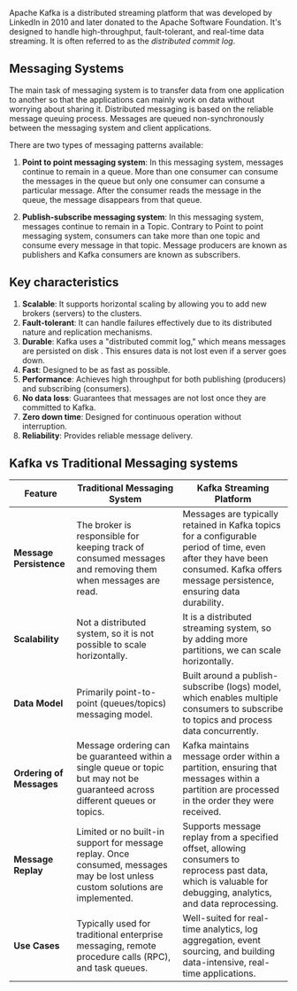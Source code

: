 Apache Kafka is a distributed streaming platform that was developed by LinkedIn in 2010 and later donated to the Apache Software Foundation. It's designed to handle high-throughput, fault-tolerant, and real-time data streaming. It is often referred to as the *distributed commit log*.

## **Messaging Systems**

The main task of messaging system is to transfer data from one application to another so that the applications can mainly work on data without worrying about sharing it.
Distributed messaging is based on the reliable message queuing process. Messages are queued non-synchronously between the messaging system and client applications.

There are two types of messaging patterns available:

1. **Point to point messaging system**: 
    In this messaging system, messages continue to remain in a queue. More than one consumer can consume the messages in the queue but only one consumer can consume a particular message. After the consumer reads the message in the queue, the message disappears from that queue.

2. **Publish-subscribe messaging system**:
    In this messaging system, messages continue to remain in a Topic. Contrary to Point to point messaging system, consumers can take more than one topic and consume every message in that topic. Message producers are known as publishers and Kafka consumers are known as subscribers.


## **Key characteristics**

   1. **Scalable**: It supports horizontal scaling by allowing you to add new brokers (servers) to the clusters.
   2. **Fault-tolerant**: It can handle failures effectively due to its distributed nature and replication mechanisms.
   3. **Durable**: Kafka uses a "distributed commit log," which means messages are persisted on disk . This ensures data is not lost even if a server goes down.
   4. **Fast**: Designed to be as fast as possible.
   5. **Performance**: Achieves high throughput for both publishing (producers) and subscribing (consumers).
   6. **No data loss**: Guarantees that messages are not lost once they are committed to Kafka.
   7. **Zero down time**: Designed for continuous operation without interruption.
   8. **Reliability**: Provides reliable message delivery.

## **Kafka vs Traditional Messaging systems**

| **Feature**              | **Traditional Messaging System**                                                                                                | **Kafka Streaming Platform**                                                                                                                                                       |
| ------------------------ | ------------------------------------------------------------------------------------------------------------------------------- | ---------------------------------------------------------------------------------------------------------------------------------------------------------------------------------- |
| **Message Persistence**  | The broker is responsible for keeping track of consumed messages and removing them when messages are read.                      | Messages are typically retained in Kafka topics for a configurable period of time, even after they have been consumed. Kafka offers message persistence, ensuring data durability. |
| **Scalability**          | Not a distributed system, so it is not possible to scale horizontally.                                                          | It is a distributed streaming system, so by adding more partitions, we can scale horizontally.                                                                                     |
| **Data Model**           | Primarily point-to-point (queues/topics) messaging model.                                                                       | Built around a publish-subscribe (logs) model, which enables multiple consumers to subscribe to topics and process data concurrently.                                              |
| **Ordering of Messages** | Message ordering can be guaranteed within a single queue or topic but may not be guaranteed across different queues or topics.  | Kafka maintains message order within a partition, ensuring that messages within a partition are processed in the order they were received.                                         |
| **Message Replay**       | Limited or no built-in support for message replay. Once consumed, messages may be lost unless custom solutions are implemented. | Supports message replay from a specified offset, allowing consumers to reprocess past data, which is valuable for debugging, analytics, and data reprocessing.                     |
| **Use Cases**            | Typically used for traditional enterprise messaging, remote procedure calls (RPC), and task queues.                             | Well-suited for real-time analytics, log aggregation, event sourcing, and building data-intensive, real-time applications.                                                         |
